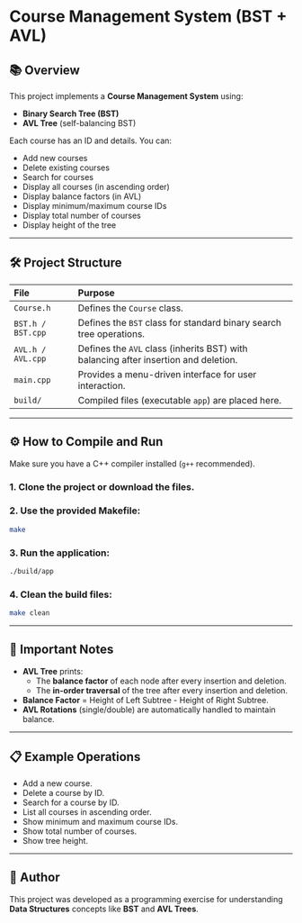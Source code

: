 # Course Management System (BST + AVL)

## 📚 Overview
This project implements a **Course Management System** using:
- **Binary Search Tree (BST)**
- **AVL Tree** (self-balancing BST)

Each course has an ID and details. You can:
- Add new courses
- Delete existing courses
- Search for courses
- Display all courses (in ascending order)
- Display balance factors (in AVL)
- Display minimum/maximum course IDs
- Display total number of courses
- Display height of the tree

---

## 🛠 Project Structure

| File | Purpose |
|:-----|:--------|
| `Course.h` | Defines the `Course` class. |
| `BST.h / BST.cpp` | Defines the `BST` class for standard binary search tree operations. |
| `AVL.h / AVL.cpp` | Defines the `AVL` class (inherits BST) with balancing after insertion and deletion. |
| `main.cpp` | Provides a menu-driven interface for user interaction. |
| `build/` | Compiled files (executable `app`) are placed here. |

---

## ⚙️ How to Compile and Run

Make sure you have a C++ compiler installed (`g++` recommended).

### 1. Clone the project or download the files.

### 2. Use the provided Makefile:
```bash
make
```

### 3. Run the application:
```bash
./build/app
```

### 4. Clean the build files:
```bash
make clean
```

---

## 🧠 Important Notes

- **AVL Tree** prints:
  - The **balance factor** of each node after every insertion and deletion.
  - The **in-order traversal** of the tree after every insertion and deletion.
- **Balance Factor** = Height of Left Subtree - Height of Right Subtree.
- **AVL Rotations** (single/double) are automatically handled to maintain balance.

---

## 📋 Example Operations

- Add a new course.
- Delete a course by ID.
- Search for a course by ID.
- List all courses in ascending order.
- Show minimum and maximum course IDs.
- Show total number of courses.
- Show tree height.

---

## 📢 Author
This project was developed as a programming exercise for understanding 
**Data Structures** concepts like **BST** and **AVL Trees**.

